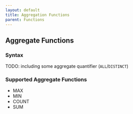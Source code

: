 ```yaml
---
layout: default
title: Aggregation Functions
parent: Functions
---
```


## Aggregate Functions

### Syntax
TODO: including some aggregate quantifier (`ALL`/`DISTINCT`)

### Supported Aggregate Functions
- MAX
- MIN
- COUNT
- SUM